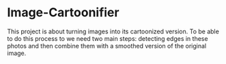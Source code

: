 # Image-Cartoonifier
This project is about turning images into its cartoonized version. To be able to do this process to we need two main steps: detecting edges in these photos and then combine them with a smoothed version of the original image.

